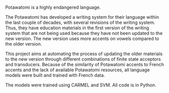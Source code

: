 Potawatomi is a highly endangered language.

The Potawatomi has developed a writing system for their language within the last couple of decades, with several revisions of the writing system. 
Thus, they have education materials in the first version of the writing system that are not being used because they have not been updated to the new version.
The new version uses more accents on vowels compared to the older version.

This project aims at automating the process of updating the older materials to the new version through different combinations of finite state acceptors and transducers.
Because of the similarity of Potawatomi accents to French accents and the lack of available Potawatomi resources, all language models were built and trained with French data.

The models were trained using CARMEL and SVM. All code is in Python.

